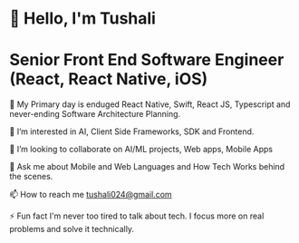   # 👋 Hello, I'm Tushali
                                              

  # Senior Front End Software Engineer (React, React Native, iOS)

🌱 My Primary day is enduged React Native, Swift, React JS, Typescript and never-ending Software Architecture Planning.

👀 I’m interested in AI, Client Side Frameworks, SDK and Frontend.

👯 I’m looking to collaborate on AI/ML projects, Web apps, Mobile Apps

💬 Ask me about Mobile and Web Languages and How Tech Works behind the scenes.

📫 How to reach me tushali024@gmail.com

⚡ Fun fact
I'm never too tired to talk about tech.
I focus more on real problems and solve it technically.

<!--
**tushali024/tushali024** is a ✨ _special_ ✨ repository because its `README.md` (this file) appears on your GitHub profile.

Here are some ideas to get you started:

- 🔭 I’m currently working on ...
- 🌱 I’m currently learning ...
- 👯 I’m looking to collaborate on ...
- 🤔 I’m looking for help with ...
- 💬 Ask me about ...
- 📫 How to reach me: ...
- 😄 Pronouns: ...
- ⚡ Fun fact: ...
-->
